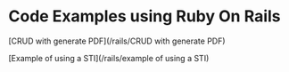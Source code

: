 # Code Examples using Ruby On Rails


[CRUD with generate PDF](/rails/CRUD with generate PDF)

[Example of using a STI](/rails/example of using a STI)
